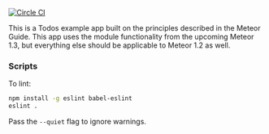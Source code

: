 [![Circle CI](https://circleci.com/gh/meteor/todos.svg?style=svg)](https://circleci.com/gh/meteor/todos)

This is a Todos example app built on the principles described in the Meteor Guide. This app uses the module functionality from the upcoming Meteor 1.3, but everything else should be applicable to Meteor 1.2 as well.

### Scripts

To lint:

```bash
npm install -g eslint babel-eslint
eslint .
```

Pass the `--quiet` flag to ignore warnings.
